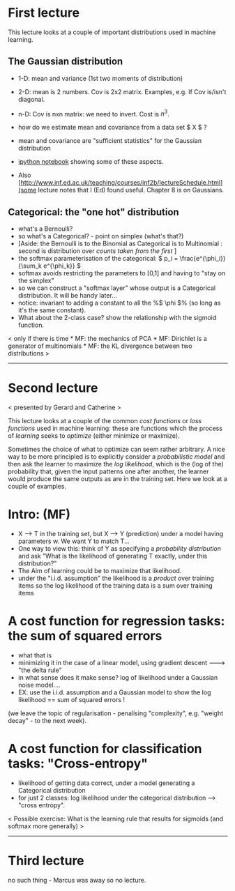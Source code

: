 # First lecture
This lecture looks at a couple of important distributions used in machine learning.

## The Gaussian distribution

 * 1-D: mean and variance (1st two moments of distribution)
 * 2-D: mean is 2 numbers. Cov is 2x2 matrix. Examples, e.g. If Cov is/isn't diagonal.
 * n-D: Cov is nxn matrix: we need to invert. Cost is $n^3$.
 * how do we estimate mean and covariance from a data set $ X $ ?
 * mean and covariance are "sufficient statistics" for the Gaussian distribution

 * [ipython notebook](https://github.com/garibaldu/comp421/blob/master/notebooks/Gaussian.ipynb) showing some of these aspects.
 * Also [http://www.inf.ed.ac.uk/teaching/courses/inf2b/lectureSchedule.html](some lecture notes that I (Ed) found useful. Chapter 8 is on Gaussians.

## Categorical: the "one hot" distribution

 * what's a Bernoulli?
 * so what's a Categorical? - point on simplex (what's that?)
 * [Aside: the Bernoulli is to the Binomial as Categorical is to Multinomial : second is distribution over _counts taken from the first_ ]
 * the softmax parameterisation of the categorical: $ p_i = \frac{e^{\phi_i}}{\sum_k e^{\phi_k}} $
 * softmax avoids restricting the parameters to [0,1] and having to "stay on the simplex"
 * so we can construct a "softmax layer" whose output is a Categorical distribution. It will be handy later...
 * notice: invariant to adding a constant to all the %$ \phi $% (so long as it's the same constant).
 * What about the 2-class case? show the relationship with the sigmoid function.

< only if there is time * MF: the mechanics of PCA * MF: Dirichlet is a generator of multinomials * MF: the KL divergence between two distributions >
 
***
# Second lecture
< presented by Gerard and Catherine >

This lecture looks at a couple of the common _cost functions_ or _loss functions_ used in machine learning: these are functions which the process of _learning_ seeks to _optimize_ (either minimize or maximize).

Sometimes the choice of what to optimize can seem rather arbitrary. A nice way to be more principled is to explicitly consider a _probabilistic model_ and then ask the learner to maximize the _log likelihood_, which is the (log of the) probability that, given the input patterns one after another, the learner would produce the same outputs as are in the training set. Here we look at a couple of examples.



# Intro: (MF)
 * X --> T in the training set, but X --> Y (prediction) under a model having parameters w. We want Y to match T...
 * One way to view this: think of Y as specifying a _probability distribution_ and ask "What is the likelihood of generating T exactly, under this distribution?"
  * The Aim of learning could be to maximize that likelihood.
  * under the "i.i.d. assumption" the likelihood is a _product_ over training items so the log likelihood of the training data is a sum over training items


# A cost function for regression tasks: the sum of squared errors

   * what that is
   * minimizing it in the case of a linear model, using gradient descent ---> "the delta rule" 
   * in what sense does it make sense? log of likelihood under a Gaussian noise model....
   * EX: use the i.i.d. assumption and a Gaussian model to show the log likelihood == sum of squared errors ! 

(we leave the topic of regularisation - penalising "complexity", e.g. "weight decay" - to the next week).


# A cost function for classification tasks: "Cross-entropy"
 * likelihood of getting data correct, under a model generating a Categorical distribution
 * for just 2 classes: log likelihood under the categorical distribution --> "cross entropy".
 
< Possible exercise: What is the learning rule that results for sigmoids (and softmax more generally) >
 
***
# Third lecture
no such thing - Marcus was away so no lecture.
